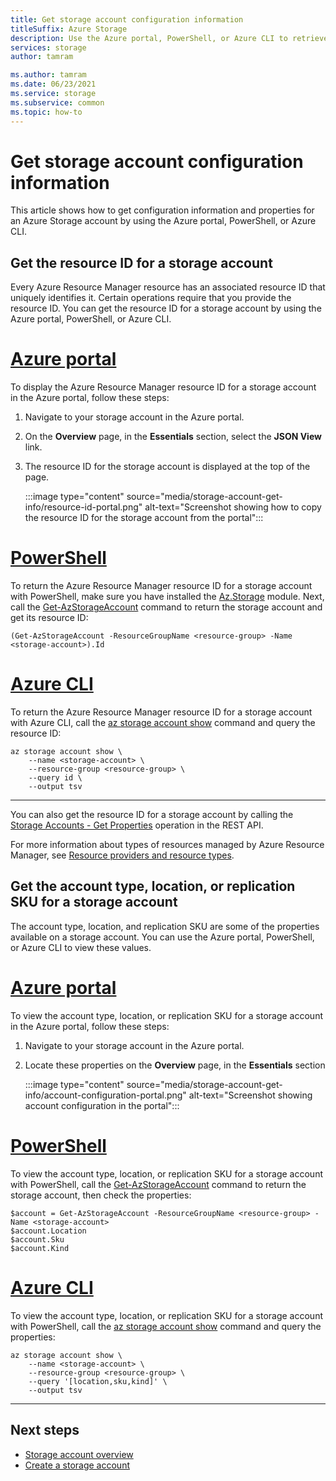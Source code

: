 ```yaml
---
title: Get storage account configuration information
titleSuffix: Azure Storage
description: Use the Azure portal, PowerShell, or Azure CLI to retrieve storage account configuration properties, including the Azure Resource Manager resource ID, account location, account type, or replication SKU.
services: storage
author: tamram

ms.author: tamram
ms.date: 06/23/2021
ms.service: storage
ms.subservice: common
ms.topic: how-to
---
```


# Get storage account configuration information

This article shows how to get configuration information and properties for an Azure Storage account by using the Azure portal, PowerShell, or Azure CLI.

## Get the resource ID for a storage account

Every Azure Resource Manager resource has an associated resource ID that uniquely identifies it. Certain operations require that you provide the resource ID. You can get the resource ID for a storage account by using the Azure portal, PowerShell, or Azure CLI.

# [Azure portal](#tab/portal)

To display the Azure Resource Manager resource ID for a storage account in the Azure portal, follow these steps:

1. Navigate to your storage account in the Azure portal.
1. On the **Overview** page, in the **Essentials** section, select the **JSON View** link.
1. The resource ID for the storage account is displayed at the top of the page.

    :::image type="content" source="media/storage-account-get-info/resource-id-portal.png" alt-text="Screenshot showing how to copy the resource ID for the storage account from the portal":::

# [PowerShell](#tab/powershell)

To return the Azure Resource Manager resource ID for a storage account with PowerShell, make sure you have installed the [Az.Storage](https://www.powershellgallery.com/packages/Az.Storage) module. Next, call the [Get-AzStorageAccount](/powershell/module/az.storage/get-azstorageaccount) command to return the storage account and get its resource ID:

```azurepowershell
(Get-AzStorageAccount -ResourceGroupName <resource-group> -Name <storage-account>).Id
```

# [Azure CLI](#tab/azure-cli)

To return the Azure Resource Manager resource ID for a storage account with Azure CLI, call the [az storage account show](/cli/azure/storage/account#az_storage_account_show) command and query the resource ID:

```azurecli
az storage account show \
    --name <storage-account> \
    --resource-group <resource-group> \
    --query id \
    --output tsv
```

---

You can also get the resource ID for a storage account by calling the [Storage Accounts - Get Properties](/rest/api/storagerp/storage-accounts/get-properties) operation in the REST API.

For more information about types of resources managed by Azure Resource Manager, see [Resource providers and resource types](../../azure-resource-manager/management/resource-providers-and-types.md).

## Get the account type, location, or replication SKU for a storage account

The account type, location, and replication SKU are some of the properties available on a storage account. You can use the Azure portal, PowerShell, or Azure CLI to view these values.

# [Azure portal](#tab/portal)

To view the account type, location, or replication SKU for a storage account in the Azure portal, follow these steps:

1. Navigate to your storage account in the Azure portal.
1. Locate these properties on the **Overview** page, in the **Essentials** section

    :::image type="content" source="media/storage-account-get-info/account-configuration-portal.png" alt-text="Screenshot showing account configuration in the portal":::

# [PowerShell](#tab/powershell)

To view the account type, location, or replication SKU for a storage account with PowerShell, call the [Get-AzStorageAccount](/powershell/module/az.storage/get-azstorageaccount) command to return the storage account, then check the properties:

```azurepowershell
$account = Get-AzStorageAccount -ResourceGroupName <resource-group> -Name <storage-account>
$account.Location
$account.Sku
$account.Kind
```

# [Azure CLI](#tab/azure-cli)

To view the account type, location, or replication SKU for a storage account with PowerShell, call the [az storage account show](/cli/azure/storage/account#az_storage_account_show) command and query the properties:

```azurecli
az storage account show \
    --name <storage-account> \
    --resource-group <resource-group> \
    --query '[location,sku,kind]' \
    --output tsv
```

---

## Next steps

- [Storage account overview](storage-account-overview.md)
- [Create a storage account](storage-account-create.md)

